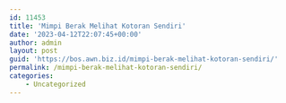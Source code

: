 ```yaml
---
id: 11453
title: 'Mimpi Berak Melihat Kotoran Sendiri'
date: '2023-04-12T22:07:45+00:00'
author: admin
layout: post
guid: 'https://bos.awn.biz.id/mimpi-berak-melihat-kotoran-sendiri/'
permalink: /mimpi-berak-melihat-kotoran-sendiri/
categories:
    - Uncategorized
---
```


